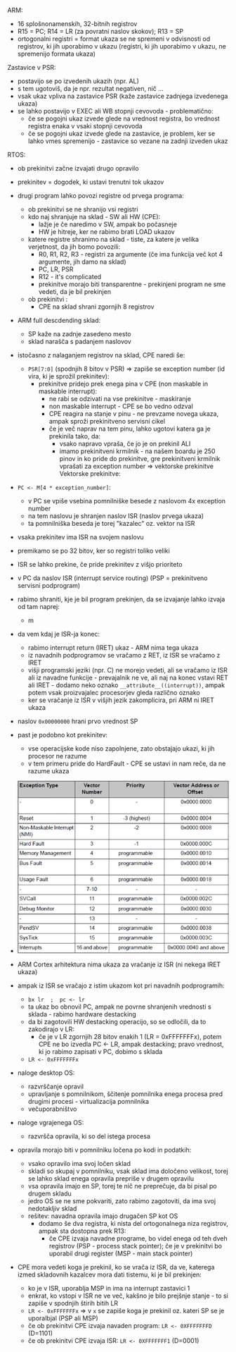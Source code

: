 ARM:
- 16 splošnonamenskih, 32-bitnih registrov
- R15 = PC; R14 = LR (za povratni naslov skokov); R13 = SP
- ortogonalni registri = format ukaza se ne spremeni v odvisnosti od registrov, ki jih uporabimo v ukazu (registri, ki jih uporabimo v ukazu, ne spremenijo formata ukaza)

Zastavice v PSR:
- postavijo se po izvedenih ukazih (npr. AL)
- s tem ugotoviš, da je npr. rezultat negativen, nič ...
- vsak ukaz vpliva na zastavice PSR (kaže zastavice zadnjega izvedenega ukaza)
- se lahko postavijo v EXEC ali WB stopnji cevovoda - problematično:
	- če se pogojni ukaz izvede glede na vrednost registra, bo vrednost registra enaka v vsaki stopnji cevovoda
	- če se pogojni ukaz izvede glede na zastavice, je problem, ker se lahko vmes spremenijo - zastavice so vezane na zadnji izveden ukaz

RTOS:
- ob prekinitvi začne izvajati drugo opravilo
- prekinitev = dogodek, ki ustavi trenutni tok ukazov
- drugi program lahko povozi registre od prvega programa:
	- ob prekinitvi se ne shranijo vsi registri
	- kdo naj shranjuje na sklad - SW ali HW (CPE):
		- lažje je če naredimo v SW, ampak bo počasneje
		- HW je hitreje, ker ne rabimo brati LOAD ukazov
	- katere registre shranimo na sklad - tiste, za katere je velika verjetnost, da jih bomo povozili:
		- R0, R1, R2, R3 - registri za argumente (če ima funkcija več kot 4 argumente, jih damo na sklad)
		- PC, LR, PSR
		- R12 - it's complicated
		- prekinitve morajo biti transparentne - prekinjeni program ne sme vedeti, da je bil prekinjen
	- ob prekinitvi :
		- CPE na sklad shrani zgornjih 8 registrov

- ARM full descdending sklad:
	- SP kaže na zadnje zasedeno mesto
	- sklad narašča s padanjem naslovov

- istočasno z nalaganjem registrov na sklad, CPE naredi še:
	- `PSR[7:0]` (spodnjih 8 bitov v PSR) => zapiše se exception number (id vira, ki je sprožil prekinitev):
		- prekinitve pridejo prek enega pina v CPE (non maskable in maskable interrupt):
			- ne rabi se odzivati na vse prekinitve - maskiranje
			- non maskable interrupt - CPE se bo vedno odzval
			- CPE reagira na stanje v pinu - ne prevzame novega ukaza, ampak sproži prekinitveno servisni cikel
			- če je več naprav na tem pinu, lahko ugotovi katera ga je prekinila tako, da:
				- vsako napravo vpraša, če jo je on prekinil ALI
				- imamo prekinitveni krmilnik - na našem boardu je 250 pinov in ko pride do prekinitve, gre prekinitveni krmilnik vprašati za exception number => vektorske prekinitve
Vektorske prekinitve:
- `PC <- M[4 * exception_number]`:
	- v PC se vpiše vsebina pomnilniške besede z naslovom 4x exception number
	- na tem naslovu je shranjen naslov ISR (naslov prvega ukaza)
	- ta pomnilniška beseda je torej "kazalec" oz. vektor na ISR
- vsaka prekinitev ima ISR na svojem naslovu
- premikamo se po 32 bitov, ker so registri toliko veliki
- ISR se lahko prekine, če pride prekinitev z višjo prioriteto
- v PC da naslov ISR (interrupt service routing) (PSP = prekinitveno servisni podprogram)

- rabimo shraniti, kje je bil program prekinjen, da se izvajanje lahko izvaja od tam naprej:
	- m
- da vem kdaj je ISR-ja konec:
	- rabimo interrupt return (IRET) ukaz - ARM nima tega ukaza
	- iz navadnih podprogramov se vračamo z RET, iz ISR se vračamo z IRET
	- višji programski jeziki (npr. C) ne morejo vedeti, ali se vračamo iz ISR ali iz navadne funkcije - prevajalnik ne ve, ali naj na konec vstavi RET ali IRET - dodamo neko oznako `__attribute__((interrupt))`, ampak potem vsak proizvajalec procesorjev gleda različno oznako
	- ker se vračanje iz ISR v višjih jezik zakomplicira, pri ARM ni IRET ukaza

- naslov `0x00000000` hrani prvo vrednost SP
- past je podobno kot prekinitev:
	- vse operacijske kode niso zapolnjene, zato obstajajo ukazi, ki jih procesor ne razume
	- v tem primeru pride do HardFault - CPE se ustavi in nam reče, da ne razume ukaza
- ![500](../../Images4/Pasted%20image%2020251015092323.png)

- ARM Cortex arhitektura nima ukaza za vračanje iz ISR (ni nekega IRET ukaza)
- ampak iz ISR se vračajo z istim ukazom kot pri navadnih podprogramih:
	- `bx lr  ;  pc <- lr`
	- ta ukaz bo obnovil PC, ampak ne povrne shranjenih vrednosti s sklada - rabimo hardware destacking
	- da bi zagotovili HW destacking operacijo, so se odločili, da to zakodirajo v LR:
		- če je v LR zgornjih 28 bitov enakih 1 (LR = 0xFFFFFFFx), potem CPE ne bo izvedla PC <- LR, ampak destacking; pravo vrednost, ki jo rabimo zapisati v PC, dobimo s sklada
	- `LR <- 0xFFFFFFFx`

- naloge desktop OS:
	- razvrščanje opravil
	- upravljanje s pomnilnikom, ščitenje pomnilnika enega procesa pred drugimi procesi - virtualizacija pomnilnika
	- večuporabništvo
- naloge vgrajenega OS:
	- razvršča opravila, ki so del istega procesa

- opravila morajo biti v pomnilniku ločena po kodi in podatkih:
	- vsako opravilo ima svoj ločen sklad
	- skladi so skupaj v pomnilniku, vsak sklad ima določeno velikost, torej se lahko sklad enega opravila prepriše v drugem opravilu
	- vsa opravila imajo en SP, torej te nič ne preprečuje, da bi pisal po drugem skladu
	- jedro OS se ne sme pokvariti, zato rabimo zagotoviti, da ima svoj nedotakljiv sklad
	- rešitev: navadna opravila imajo drugačen SP kot OS
		- dodamo še dva registra, ki nista del ortogonalnega niza registrov, ampak sta dostopna prek R13:
			- če CPE izvaja navadne programe, bo videl enega od teh dveh registrov (PSP - process stack pointer); če je v prekinitvi bo uporabil drugi register (MSP - main stack pointer)

- CPE mora vedeti koga je prekinil, ko se vrača iz ISR, da ve, katerega izmed skladovnih kazalcev mora dati tistemu, ki je bil prekinjen:
	- ko je v ISR, uporablja MSP in ima na interrupt zastavici 1
	- enkrat, ko vstopi v ISR ne ve več, kakšno je bilo prejšnje stanje - to si zapiše v spodnjih štirih bitih LR
	- `LR <- 0xFFFFFFFx` => v `x` se zapiše koga je prekinil oz. kateri SP se je uporalbjal (PSP ali MSP) 
	- če ob prekinitvi CPE izvaja navaden program: `LR <- 0XFFFFFFFD` (D=1101)
	- če ob prekinitvi CPE izvaja ISR: `LR <- 0XFFFFFFF1` (D=0001)
